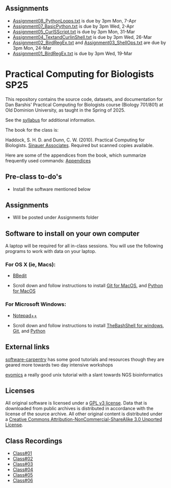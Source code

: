 ## Assignments
  - [Assignment08_PythonLoops.txt](https://github.com/BarshisLab/25sp_pcfb/blob/main/assignments/Assignment08_PythonLoops.txt) is due by 3pm Mon, 7-Apr
  - [Assignment07_BasicPython.txt](https://github.com/BarshisLab/25sp_pcfb/blob/main/assignments/Assignment07_BasicPython.txt) is due by 3pm Wed, 2-Apr
  - [Assignment05_CurlSScript.txt](https://github.com/BarshisLab/25sp_pcfb/blob/main/assignments/Assignment05_CurlSScript.txt) is due by 3pm Mon, 31-Mar
  - [Assignment04_TextandCurlinShell.txt](https://github.com/BarshisLab/25sp_pcfb/blob/main/assignments/Assignment04_TextandCurlinShell.txt) is due by 3pm Wed, 26-Mar
  - [Assignment02_BirdRegEx.txt](https://github.com/BarshisLab/25sp_pcfb/blob/main/assignments/Assignment02_BirdRegEx.txt) and [Assignment03_ShellOps.txt](https://github.com/BarshisLab/25sp_pcfb/blob/main/assignments/Assignment03_ShellOps.txt) are due by 3pm Mon, 24-Mar
  - [Assignment01_BirdRegEx.txt](https://github.com/BarshisLab/25sp_pcfb/blob/main/assignments/Assignment01_BirdRegEx.txt) is due by 3pm Wed, 19-Mar

# Practical Computing for Biologists SP25

This repository contains the source code, datasets, and documentation for 
Dan Barshis' Practical Computing for Biologists course (Biology 701/801) at Old Dominion University, as 
taught in the Spring of 2025.

See the [syllabus](https://github.com/BarshisLab/25sp_pcfb/blob/main/syllabus/Biol701-801_PCB_Spring_2025_Barshis.pdf) 
for additional information.

The book for the class is:

Haddock, S. H. D. and Dunn, C. W. (2010). Practical Computing for Biologists. 
[Sinauer Associates](http://practicalcomputing.org). Required but scanned copies available.

Here are some of the appendices from the book, which summarize frequently used 
commands:
[Appendices](http://practicalcomputing.org/files/PCfB_Appendices.pdf)

## Pre-class to-do's

  - Install the software mentioned below

## Assignments

- Will be posted under Assignments folder

## Software to install on your own computer

A laptop will be required for all in-class sessions. You will use the following programs
to work with data on your laptop.

### For OS X (ie, Macs):

- [BBedit](https://www.barebones.com/products/bbedit/)

- Scroll down and follow instructions to install [Git for MacOS](https://carpentries.github.io/workshop-template/), and [Python for MacOS](https://carpentries.github.io/workshop-template/)

### For Microsoft Windows:

- [Notepad++](https://notepad-plus-plus.org/)

- Scroll down and follow instructions to install [TheBashShell for windows](https://carpentries.github.io/workshop-template/), [Git](https://carpentries.github.io/workshop-template/), and [Python](https://carpentries.github.io/workshop-template/)

## External links

[software-carpentry](http://software-carpentry.org) has some good tutorials and resources
though they are geared more towards two day intensive workshops

[evomics](http://evomics.org/learning/unix-tutorial/) a really good unix tutorial with a slant towards NGS bioinformatics

## Licenses

All original software is licensed under a 
[GPL v3 license](http://www.gnu.org/licenses/gpl-3.0.html). 
Data that is downloaded from public archives is distributed in accordance with 
the license of the source archive. All other original content is distributed 
under a [Creative Commons Attribution-NonCommercial-ShareAlike 3.0 Unported 
License](http://creativecommons.org/licenses/by-nc-sa/3.0/deed.en_US).

## Class Recordings
  - [Class#01](https://odumedia.mediaspace.kaltura.com/media/25Sp_PCfB_Class01/1_3uk8nzht)
  - [Class#02](https://odumedia.mediaspace.kaltura.com/media/25Sp_PCfB_Class02/1_m6a193dn)
  - [Class#03](https://odumedia.mediaspace.kaltura.com/media/25_Sp_PCfBClass03/1_lmrveuvp)
  - [Class#04](https://odumedia.mediaspace.kaltura.com/media/25Sp_PCfB_Class04/1_l0ucw5ek)
  - [Class#05](https://odumedia.mediaspace.kaltura.com/media/25Sp_PCfBClass05/1_3kw2gif1)
  - [Class#06](https://odumedia.mediaspace.kaltura.com/media/25Sp_PCfB_Class06/1_yyd2o87y)